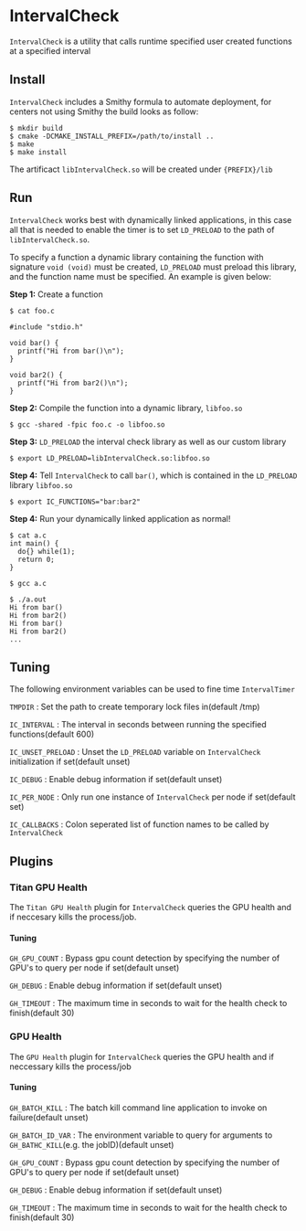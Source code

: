 # IntervalCheck
`IntervalCheck` is a utility that calls runtime specified user created functions at a specified interval

## Install
`IntervalCheck` includes a Smithy formula to automate deployment, for centers not
using Smithy the build looks as follow:

```
$ mkdir build
$ cmake -DCMAKE_INSTALL_PREFIX=/path/to/install ..
$ make
$ make install
```

The artificact `libIntervalCheck.so` will be created under `{PREFIX}/lib`

## Run
`IntervalCheck` works best with dynamically linked applications, in this case all that is needed to enable the timer is to set `LD_PRELOAD` to the path of `libIntervalCheck.so`.

To specify a function a dynamic library containing the function with signature `void (void)` must be created, `LD_PRELOAD` must preload this library, and the function name must be specified. An example is given below:


**Step 1:** Create a function

```
$ cat foo.c

#include "stdio.h"

void bar() {
  printf("Hi from bar()\n");
}

void bar2() {
  printf("Hi from bar2()\n");
}
```

**Step 2:** Compile the function into a dynamic library, `libfoo.so`

```
$ gcc -shared -fpic foo.c -o libfoo.so
```

**Step 3:** `LD_PRELOAD` the interval check library as well as our custom library

```
$ export LD_PRELOAD=libIntervalCheck.so:libfoo.so
```

**Step 4:** Tell `IntervalCheck` to call `bar()`, which is contained in the `LD_PRELOAD` library `libfoo.so`
```
$ export IC_FUNCTIONS="bar:bar2"
```

**Step 4:** Run your dynamically linked application as normal!

```
$ cat a.c
int main() {
  do{} while(1);
  return 0;
}
```

```
$ gcc a.c
```

```
$ ./a.out
Hi from bar()
Hi from bar2()
Hi from bar()
Hi from bar2()
...

```

## Tuning
The following environment variables can be used to fine time `IntervalTimer` 

`TMPDIR`           : Set the path to create temporary lock files in(default /tmp)

`IC_INTERVAL`      : The interval in seconds between running the specified functions(default 600)

`IC_UNSET_PRELOAD` : Unset the `LD_PRELOAD` variable on `IntervalCheck` initialization if set(default unset)

`IC_DEBUG`         : Enable debug information if set(default unset)

`IC_PER_NODE`      : Only run one instance of `IntervalCheck` per node if set(default set)

`IC_CALLBACKS`     : Colon seperated list of function names to be called by `IntervalCheck`


## Plugins

### Titan GPU Health
The `Titan GPU Health` plugin for `IntervalCheck` queries the GPU health and if neccesary kills the process/job.

#### Tuning
`GH_GPU_COUNT`     : Bypass gpu count detection by specifying the number of GPU's to query per node if set(default unset)

`GH_DEBUG`         : Enable debug information if set(default unset)

`GH_TIMEOUT`       : The maximum time in seconds to wait for the health check to finish(default 30)

### GPU Health
The `GPU Health` plugin for `IntervalCheck` queries the GPU health and if neccessary kills the process/job

#### Tuning
`GH_BATCH_KILL`    : The batch kill command line application to invoke on failure(default unset)

`GH_BATCH_ID_VAR`  : The environment variable to query for arguments to `GH_BATHC_KILL`(e.g. the jobID)(default unset)

`GH_GPU_COUNT`     : Bypass gpu count detection by specifying the number of GPU's to query per node if set(default unset)

`GH_DEBUG`         : Enable debug information if set(default unset)

`GH_TIMEOUT`       : The maximum time in seconds to wait for the health check to finish(default 30) 


